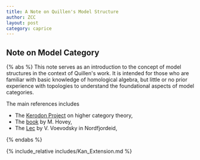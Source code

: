 ```yaml
---
title: A Note on Quillen's Model Structure
author: ZCC
layout: post
category: caprice
---
```


## Note on Model Category

{% abs %}
This note serves as an introduction to the concept of model structures in the context of Quillen's work. It is intended for those who are familiar with basic knowledge of homological algebra, but little or no prior experience with topologies to understand the foundational aspects of model categories.

The main references includes

- The [Kerodon Project](https://kerodon.net/tag/0000) on higher category theory,
- The [book](https://www.sas.rochester.edu/mth/sites/doug-ravenel/otherpapers/hovey-model-cats.pdf) by M. Hovey,
- The [Lec](https://link.springer.com/book/10.1007/978-3-540-45897-5) by V. Voevodsky in Nordfjordeid,

{% endabs %}

{% include_relative includes/Kan_Extension.md %}

